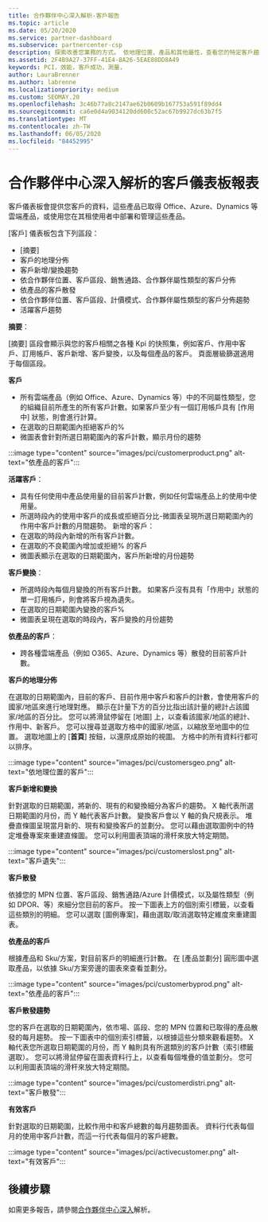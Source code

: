 ```yaml
---
title: 合作夥伴中心深入解析-客戶報告
ms.topic: article
ms.date: 05/20/2020
ms.service: partner-dashboard
ms.subservice: partnercenter-csp
description: 探索改善您業務的方式。 依地理位置、產品和其他屬性，查看您的特定客戶趨勢。
ms.assetid: 2F4B9A27-37FF-41E4-8A26-5EAE88DD8A49
keywords: PCI，效能，客戶成功，測量，
author: LauraBrenner
ms.author: labrenne
ms.localizationpriority: medium
ms.custom: SEOMAY.20
ms.openlocfilehash: 3c46b77a8c2147ae62b0609b167753a591f89dd4
ms.sourcegitcommit: ca6e0d4a9034120dd600c52ac67b9927dc63b7f5
ms.translationtype: MT
ms.contentlocale: zh-TW
ms.lasthandoff: 06/05/2020
ms.locfileid: "84452995"
---
```

# <a name="customers-dashboard-reports-from-partner-center-insights"></a>合作夥伴中心深入解析的客戶儀表板報表

客戶儀表板會提供您客戶的資料，這些產品已取得 Office、Azure、Dynamics 等雲端產品，或使用您在其租使用者中部署和管理這些產品。 
 
[客戶] 儀表板包含下列區段： 

- [摘要]  
- 客戶的地理分佈 
- 客戶新增/變換趨勢 
- 依合作夥伴位置、客戶區段、銷售通路、合作夥伴屬性類型的客戶分佈 
- 依產品的客戶散發 
- 依合作夥伴位置、客戶區段、計價模式、合作夥伴屬性類型的客戶分佈趨勢 
- 活躍客戶趨勢 

**摘要**：

[摘要] 區段會顯示與您的客戶相關之各種 Kpi 的快照集，例如客戶、作用中客戶、訂用帳戶、客戶新增、客戶變換，以及每個產品的客戶。 頁面層級篩選適用于每個區段。

**客戶**

- 所有雲端產品（例如 Office、Azure、Dynamics 等）中的不同屬性類型，您的組織目前所產生的所有客戶計數。如果客戶至少有一個訂用帳戶具有 [作用中] 狀態，則會進行計算。  
- 在選取的日期範圍內拒絕客戶的% 
- 微圖表會針對所選日期範圍內的客戶計數，顯示月份的趨勢

:::image type="content" source="images/pci/customerproduct.png" alt-text="依產品的客戶":::

**活躍客戶**：

- 具有任何使用中產品使用量的目前客戶計數，例如任何雲端產品上的使用中使用量。 
- 所選時段內的使用中客戶的成長或拒絕百分比-微圖表呈現所選日期範圍內的作用中客戶計數的月間趨勢。
新增的客戶：
- 在選取的時段內新增的所有客戶計數。
- 在選取的不良範圍內增加或拒絕% 的客戶 
- 微圖表顯示在選取的日期範圍內，客戶所新增的月份趨勢 

**客戶變換**：
- 所選時段內每個月變換的所有客戶計數。 如果客戶沒有具有「作用中」狀態的單一訂用帳戶，則會將客戶視為遺失。 
- 在選取的日期範圍內變換的客戶% 
- 微圖表呈現在選取的時段內，客戶變換的月份趨勢 
 
**依產品的客戶**：
- 跨各種雲端產品（例如 O365、Azure、Dynamics 等）散發的目前客戶計數。  

**客戶的地理分佈**

在選取的日期範圍內，目前的客戶、目前作用中客戶和客戶的計數，會使用客戶的國家/地區來進行地理對應。 顯示在計量下方的百分比指出該計量的總計占該國家/地區的百分比。 您可以將滑鼠停留在 [地圖] 上，以查看該國家/地區的總計、作用中、新客戶。 您可以搜尋並選取方格中的國家/地區，以縮放至地圖中的位置。 選取地圖上的 [**首頁**] 按鈕，以還原成原始的視圖。 方格中的所有資料行都可以排序。  

:::image type="content" source="images/pci/customersgeo.png" alt-text="依地理位置的客戶":::

**客戶新增和變換**

針對選取的日期範圍，將新的、現有的和變換細分為客戶的趨勢。 X 軸代表所選日期範圍的月份，而 Y 軸代表客戶計數。 變換客戶會以 Y 軸的負尺規表示。 堆疊直條圖呈現當月新的、現有和變換客戶的並劃分。 您可以藉由選取圖例中的特定堆疊專案來重建直條圖。 您可以利用圖表頂端的滑杆來放大特定期間。 

:::image type="content" source="images/pci/customerslost.png" alt-text="客戶遺失":::

**客戶散發**

依據您的 MPN 位置、客戶區段、銷售通路/Azure 計價模式，以及屬性類型（例如 DPOR、等）來細分您目前的客戶。 按一下圖表上方的個別索引標籤，以查看這些類別的明細。 您可以選取 [圖例專案]，藉由選取/取消選取特定維度來重建圖表。 

**依產品的客戶**

根據產品和 Sku/方案，對目前客戶的明細進行計數。 在 [產品並劃分] 圓形圖中選取產品，以依據 Sku/方案旁邊的圖表來查看並劃分。

:::image type="content" source="images/pci/customerbyprod.png" alt-text="依產品的客戶":::

**客戶散發趨勢** 

您的客戶在選取的日期範圍內，依市場、區段、您的 MPN 位置和已取得的產品散發的每月趨勢。 按一下圖表中的個別索引標籤，以根據這些分類來觀看趨勢。 X 軸代表您所選取日期範圍的月份，而 Y 軸則具有所選類別的客戶計數（索引標籤選取）。 您可以將滑鼠停留在圖表資料行上，以查看每個堆疊的值並劃分。 您可以利用圖表頂端的滑杆來放大特定期間。   

:::image type="content" source="images/pci/customerdistri.png" alt-text="客戶散發":::

**有效客戶**

針對選取的日期範圍，比較作用中和客戶總數的每月趨勢圖表。 資料行代表每個月的使用中客戶計數，而這一行代表每個月的客戶總數。 

:::image type="content" source="images/pci/activecustomer.png" alt-text="有效客戶":::

## <a name="next-steps"></a>後續步驟

如需更多報告，請參閱[合作夥伴中心深入](partner-center-insights.md)解析。
